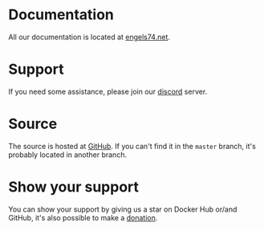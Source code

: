 # Documentation

All our documentation is located at [engels74.net](https://engels74.net/containers/qbittorrent).

# Support

If you need some assistance, please join our [discord](https://hotio.dev/discord) server.

# Source

The source is hosted at [GitHub](https://github.com/engels74/qbittorrent). If you can't find it in the `master` branch, it's probably located in another branch.

# Show your support

You can show your support by giving us a star on Docker Hub or/and GitHub, it's also possible to make a [donation](https://hotio.dev/donate).
